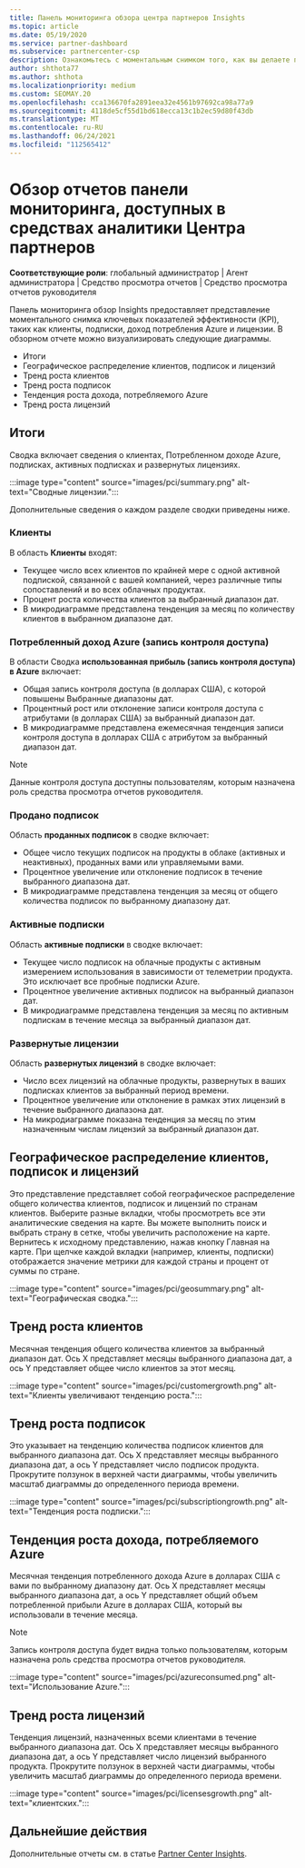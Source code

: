 ```yaml
---
title: Панель мониторинга обзора центра партнеров Insights
ms.topic: article
ms.date: 05/19/2020
ms.service: partner-dashboard
ms.subservice: partnercenter-csp
description: Ознакомьтесь с моментальным снимком того, как вы делаете продажи и развертывание, рост клиентов и рост дохода с помощью лицензий, подписок и потребления Azure.
author: shthota77
ms.author: shthota
ms.localizationpriority: medium
ms.custom: SEOMAY.20
ms.openlocfilehash: cca136670fa2891eea32e4561b97692ca98a77a9
ms.sourcegitcommit: 4118de5cf55d1bd618ecca13c1b2ec59d80f43db
ms.translationtype: MT
ms.contentlocale: ru-RU
ms.lasthandoff: 06/24/2021
ms.locfileid: "112565412"
---
```

# <a name="overview-dashboard-reports-available-in-partner-center-insights"></a>Обзор отчетов панели мониторинга, доступных в средствах аналитики Центра партнеров
 
**Соответствующие роли**: глобальный администратор | Агент администратора | Средство просмотра отчетов | Средство просмотра отчетов руководителя

Панель мониторинга обзор Insights предоставляет представление моментального снимка ключевых показателей эффективности (KPI), таких как клиенты, подписки, доход потребления Azure и лицензии. В обзорном отчете можно визуализировать следующие диаграммы.

- Итоги  
- Географическое распределение клиентов, подписок и лицензий  
- Тренд роста клиентов 
- Тренд роста подписок 
- Тенденция роста дохода, потребляемого Azure 
- Тренд роста лицензий 

## <a name="summary"></a>Итоги

Сводка включает сведения о клиентах, Потребленном доходе Azure, подписках, активных подписках и развернутых лицензиях. 

:::image type="content" source="images/pci/summary.png" alt-text="Сводные лицензии.":::

Дополнительные сведения о каждом разделе сводки приведены ниже.

### <a name="customers"></a>Клиенты

В область **Клиенты** входят:

- Текущее число всех клиентов по крайней мере с одной активной подпиской, связанной с вашей компанией, через различные типы сопоставлений и во всех облачных продуктах.
- Процент роста количества клиентов за выбранный диапазон дат.
- В микродиаграмме представлена тенденция за месяц по количеству клиентов в выбранном диапазоне дат.

### <a name="azure-consumed-revenue-acr"></a>Потребленный доход Azure (запись контроля доступа)

В области Сводка **использованная прибыль (запись контроля доступа) в Azure** включает:

- Общая запись контроля доступа (в долларах США), с которой повышены Выбранные диапазоны дат.
- Процентный рост или отклонение записи контроля доступа с атрибутами (в долларах США) за выбранный диапазон дат.
- В микродиаграмме представлена ежемесячная тенденция записи контроля доступа в долларах США с атрибутом за выбранный диапазон дат. 

> [!NOTE]
> Данные контроля доступа доступны пользователям, которым назначена роль средства просмотра отчетов руководителя.
 
### <a name="subscriptions-sold"></a>Продано подписок

Область **проданных подписок** в сводке включает:

- Общее число текущих подписок на продукты в облаке (активных и неактивных), проданных вами или управляемыми вами.  
- Процентное увеличение или отклонение подписок в течение выбранного диапазона дат.
- В микродиаграмме представлена тенденция за месяц от общего количества подписок по выбранному диапазону дат.

### <a name="active-subscriptions"></a>Активные подписки

Область **активные подписки** в сводке включает:

- Текущее число подписок на облачные продукты с активным измерением использования в зависимости от телеметрии продукта. Это исключает все пробные подписки Azure.  
- Процентное увеличение активных подписок на выбранный диапазон дат.
- В микродиаграмме представлена тенденция за месяц по активным подпискам в течение месяца за выбранный диапазон дат.
 
### <a name="licenses-deployed"></a>Развернутые лицензии

Область **развернутых лицензий** в сводке включает:
 
- Число всех лицензий на облачные продукты, развернутых в ваших подписках клиентов за выбранный период времени. 
- Процентное увеличение или отклонение в рамках этих лицензий в течение выбранного диапазона дат. 
- На микродиаграмме показана тенденция за месяц по этим назначенным числам лицензий за выбранный диапазон дат.

## <a name="geographical-spread-of-your-customers-subscriptions-and-licenses"></a>Географическое распределение клиентов, подписок и лицензий

Это представление представляет собой географическое распределение общего количества клиентов, подписок и лицензий по странам клиентов. Выберите разные вкладки, чтобы просмотреть все эти аналитические сведения на карте. Вы можете выполнить поиск и выбрать страну в сетке, чтобы увеличить расположение на карте. Вернитесь к исходному представлению, нажав кнопку Главная на карте. При щелчке каждой вкладки (например, клиенты, подписки) отображается значение метрики для каждой страны и процент от суммы по стране.  

:::image type="content" source="images/pci/geosummary.png" alt-text="Географическая сводка.":::

## <a name="customers-growth-trend"></a>Тренд роста клиентов

Месячная тенденция общего количества клиентов за выбранный диапазон дат. Ось X представляет месяцы выбранного диапазона дат, а ось Y представляет общее число клиентов за этот месяц. 

:::image type="content" source="images/pci/customergrowth.png" alt-text="Клиенты увеличивают тенденцию роста.":::

## <a name="subscriptions-growth-trend"></a>Тренд роста подписок

Это указывает на тенденцию количества подписок клиентов для выбранного диапазона дат. Ось X представляет месяцы выбранного диапазона дат, а ось Y представляет число подписок продукта. Прокрутите ползунок в верхней части диаграммы, чтобы увеличить масштаб диаграммы до определенного периода времени. 

:::image type="content" source="images/pci/subscriptiongrowth.png" alt-text="Тенденция роста подписки.":::

## <a name="azure-consumed-revenue-growth-trend"></a>Тенденция роста дохода, потребляемого Azure

Месячная тенденция потребленного дохода Azure в долларах США с вами по выбранному диапазону дат. Ось X представляет месяцы выбранного диапазона дат, а ось Y представляет общий объем потребленной прибыли Azure в долларах США, который вы использовали в течение месяца.

> [!NOTE]
> Запись контроля доступа будет видна только пользователям, которым назначена роль средства просмотра отчетов руководителя. 

:::image type="content" source="images/pci/azureconsumed.png" alt-text="Использование Azure.":::

## <a name="licenses-growth-trend"></a>Тренд роста лицензий
 
Тенденция лицензий, назначенных всеми клиентами в течение выбранного диапазона дат. Ось X представляет месяцы выбранного диапазона дат, а ось Y представляет число лицензий выбранного продукта. Прокрутите ползунок в верхней части диаграммы, чтобы увеличить масштаб диаграммы до определенного периода времени.  

:::image type="content" source="images/pci/licensesgrowth.png" alt-text="клиентских.":::

## <a name="next-steps"></a>Дальнейшие действия

Дополнительные отчеты см. в статье [Partner Center Insights](partner-center-insights.md).
